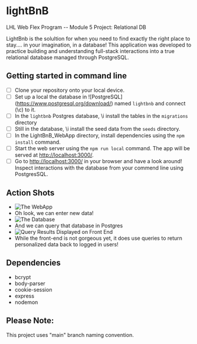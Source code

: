 # lightBnB
LHL Web Flex Program -- Module 5 Project: Relational DB

LightBnb is the solultion for when you need to find exactly the right place to stay.... in your imagination, in a database! 
This application was developed to practice building and understanding full-stack interactions into a true relational database managed through PostgreSQL.

## Getting started in command line
- [ ] Clone your repository onto your local device.
- [ ] Set up a local the database in ![PostgreSQL] (https://www.postgresql.org/download/) named `lightbnb` and connect (\c) to it.
- [ ] In the `lightbnb` Postgres database, \i install the tables in the `migrations` directory
- [ ] Still in the database, \i install the seed data from the `seeds` directory.
- [ ] In the LightBnB_WebApp directory, install dependencies using the `npm install` command.
- [ ] Start the web server using the `npm run local` command. The app will be served at <http://localhost:3000/>.
- [ ] Go to <http://localhost:3000/> in your browser and have a look around! Inspect interactions with the database from your commend line using PostgresSQL.

## Action Shots
- ![The WebApp](https://user-images.githubusercontent.com/83998622/164604411-6215f7c3-bce6-4d71-9d3d-4b6eefd0c86a.png)
- Oh look, we can enter new data!
- ![The Database](https://user-images.githubusercontent.com/83998622/164604606-4bac113a-6018-46e2-9ccb-32073199c4dd.png)
- And we can query that database in Postgres
- ![Query Results Displayed on Front End](https://user-images.githubusercontent.com/83998622/164604831-57a43b26-ff86-449c-bd33-ebc844b3541c.png)
- While the front-end is not gorgeous yet, it does use queries to return personalized data back to logged in users!

## Dependencies
- bcrypt
- body-parser
- cookie-session
- express
- nodemon

## Please Note:
This project uses "main" branch naming convention.
